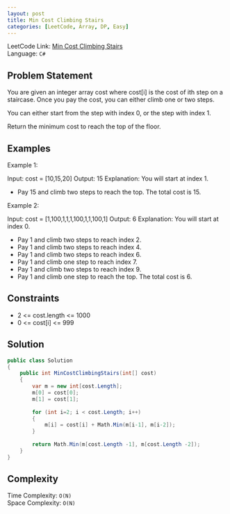 ```yaml
---
layout: post
title: Min Cost Climbing Stairs
categories: [LeetCode, Array, DP, Easy]
---
```


LeetCode Link: [Min Cost Climbing Stairs](https://leetcode.com/explore/featured/card/dynamic-programming/631/strategy-for-solving-dp-problems/4040/)  
Language: `C#`

## Problem Statement
You are given an integer array cost where cost[i] is the cost of ith step on a staircase. Once you pay the cost, you can either climb one or two steps.

You can either start from the step with index 0, or the step with index 1.

Return the minimum cost to reach the top of the floor.


## Examples

Example 1:

Input: cost = [10,15,20]
Output: 15
Explanation: You will start at index 1.
- Pay 15 and climb two steps to reach the top.
The total cost is 15.

Example 2:

Input: cost = [1,100,1,1,1,100,1,1,100,1]
Output: 6
Explanation: You will start at index 0.
- Pay 1 and climb two steps to reach index 2.
- Pay 1 and climb two steps to reach index 4.
- Pay 1 and climb two steps to reach index 6.
- Pay 1 and climb one step to reach index 7.
- Pay 1 and climb two steps to reach index 9.
- Pay 1 and climb one step to reach the top.
The total cost is 6.


## Constraints

* 2 <= cost.length <= 1000
* 0 <= cost[i] <= 999

## Solution

``` csharp
public class Solution 
{
    public int MinCostClimbingStairs(int[] cost) 
    {    
        var m = new int[cost.Length];
        m[0] = cost[0];
        m[1] = cost[1];
        
        for (int i=2; i < cost.Length; i++)
        {
            m[i] = cost[i] + Math.Min(m[i-1], m[i-2]);
        }
        
        return Math.Min(m[cost.Length -1], m[cost.Length -2]);        
    }
}
```

## Complexity

Time Complexity: `O(N)`  
Space Complexity: `O(N)`  
